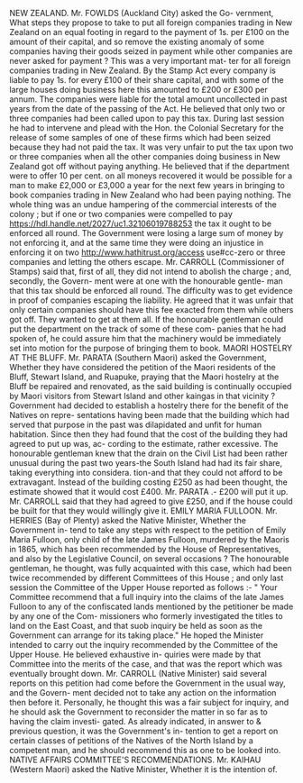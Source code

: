 NEW ZEALAND. Mr. FOWLDS (Auckland City) asked the Go- vernment, What steps they propose to take to put all foreign companies trading in New Zealand on an equal footing in regard to the payment of 1s. per £100 on the amount of their capital, and so remove the existing anomaly of some companies having their goods seized in payment while other companies are never asked for payment ? This was a very important mat- ter for all foreign companies trading in New Zealand. By the Stamp Act every company is liable to pay 1s. for every £100 of their share capital, and with some of the large houses doing business here this amounted to £200 or £300 per annum. The companies were liable for the total amount uncollected in past years from the date of the passing of the Act. He believed that only two or three companies had been called upon to pay this tax. During last session he had to intervene and plead with the Hon. the Colonial Secretary for the release of some samples of one of these firms which had been seized because they had not paid the tax. It was very unfair to put the tax upon two or three companies when all the other companies doing business in New Zealand got off without paying anything. He believed that if the department were to offer 10 per cent. on all moneys recovered it would be possible for a man to make £2,000 or £3,000 a year for the next few years in bringing to book companies trading in New Zealand who had been paying nothing. The whole thing was an undue hampering of the commercial interests of the colony ; but if one or two companies were compelled to pay https://hdl.handle.net/2027/uc1.32106019788253 the tax it ought to be enforced all round. The Government were losing a large sum of money by not enforcing it, and at the same time they were doing an injustice in enforcing it on two http://www.hathitrust.org/access use#cc-zero or three companies and letting the others escape. Mr. CARROLL (Commissioner of Stamps) said that, first of all, they did not intend to abolish the charge ; and, secondly, the Govern- ment were at one with the honourable gentle- man that this tax should be enforced all round. The difficulty was to get evidence in proof of companies escaping the liability. He agreed that it was unfair that only certain companies should have this fee exacted from them while others got off. They wanted to get at them all. If the honourable gentleman could put the department on the track of some of these com- panies that he had spoken of, he could assure him that the machinery would be immediately set into motion for the purpose of bringing them to book. MAORI HOSTELRY AT THE BLUFF. Mr. PARATA (Southern Maori) asked the Government, Whether they have considered the petition of the Maori residents of the Bluff, Stewart Island, and Ruapuke, praying that the Maori hostelry at the Bluff be repaired and renovated, as the said building is continually occupied by Maori visitors from Stewart Island and other kaingas in that vicinity ? Government had decided to establish a hostelry there for the benefit of the Natives on repre- sentations having been made that the building which had served that purpose in the past was dilapidated and unfit for human habitation. Since then they had found that the cost of the building they had agreed to put up was, ac- cording to the estimate, rather excessive. The honourable gentleman knew that the drain on the Civil List had been rather unusual during the past two years-the South Island had had its fair share, taking everything into considera. tion-and that they could not afford to be extravagant. Instead of the building costing £250 as had been thought, the estimate showed that it would cost £400. Mr. PARATA .- £200 will put it up. Mr. CARROLL said that they had agreed to give £250, and if the house could be built for that they would willingly give it. EMILY MARIA FULLOON. Mr. HERRIES (Bay of Plenty) asked the Native Minister, Whether the Government in- tend to take any steps with respect to the petition of Emily Maria Fulloon, only child of the late James Fulloon, murdered by the Maoris in 1865, which has been recommended by the House of Representatives, and also by the Legislative Council, on several occasions ? The honourable gentleman, he thought, was fully acquainted with this case, which had been twice recommended by different Committees of this House ; and only last session the Committee of the Upper House reported as follows :- " Your Committee recommend that a full inquiry into the claims of the late James Fulloon to any of the confiscated lands mentioned by the petitioner be made by any one of the Com- missioners who formerly investigated the titles to land on the East Coast, and that suob inquiry be held as soon as the Government can arrange for its taking place." He hoped the Minister intended to carry out the inquiry recommended by the Committee of the Upper House. He believed exhaustive in- quiries were made by that Committee into the merits of the case, and that was the report which was eventually brought down. Mr. CARROLL (Native Minister) said several reports on this petition had come before the Government in the usual way, and the Govern- ment decided not to take any action on the information then before it. Personally, he thought this was a fair subject for inquiry, and he should ask the Government to reconsider the matter in so far as to having the claim investi- gated. As already indicated, in answer to & previous question, it was the Government's in- tention to get a report on certain classes of petitions of the Natives of the North Island by a competent man, and he should recommend this as one to be looked into. NATIVE AFFAIRS COMMITTEE'S RECOMMENDATIONS. Mr. KAIHAU (Western Maori) asked the Native Minister, Whether it is the intention of. 